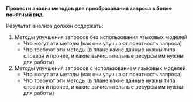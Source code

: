 **Провести анализ методов для преобразования запроса в более понятный вид**. 

Результат анализа должен содержать:
1) Методы улучшения запросов без использования языковых моделей
   - Что могут эти методы (как они улучшают понятность запроса)
   - Что требуют эти методы (в плане какие данные нужны типа словаря и прочее, и какие вычислительные ресурсы им нужны для работы)
2) Методы улучшения запросов с использованием языковых моделей
   - Что могут эти методы (как они улучшают понятность запроса)
   - Что требуют эти методы (в плане какие данные нужны типа словаря и прочее, и какие вычислительные ресурсы им нужны для работы)
